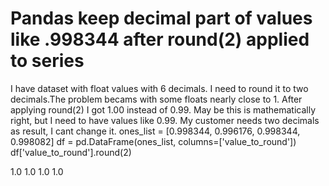 
# Pandas keep decimal part of values like .998344 after round(2) applied to series

I have dataset with float values with 6 decimals. I need to round it to two decimals.The problem becams with some floats nearly close to 1. After applying round(2) I got 1.00 instead of 0.99. May be this is mathematically right, but I need to have values like 0.99. My customer needs two decimals as result, I cant change it.
ones_list = [0.998344, 0.996176, 0.998344, 0.998082]
df = pd.DataFrame(ones_list, columns=['value_to_round'])
df['value_to_round'].round(2)

1.0
1.0
1.0
1.0


        